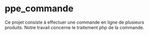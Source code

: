 # ppe_commande

Ce projet consiste à effectuer une commande en ligne de plusieurs produits. 
Notre travail concerne le traitement php de la commande. 
